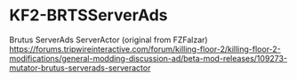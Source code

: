 # KF2-BRTSServerAds
Brutus ServerAds ServerActor (original from FZFalzar) https://forums.tripwireinteractive.com/forum/killing-floor-2/killing-floor-2-modifications/general-modding-discussion-ad/beta-mod-releases/109273-mutator-brutus-serverads-serveractor
